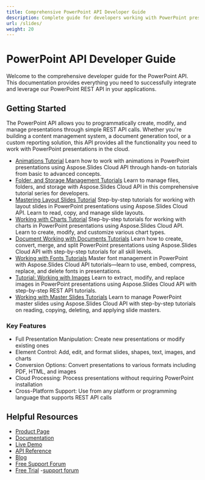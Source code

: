 ```yaml
---
title: Comprehensive PowerPoint API Developer Guide
description: Complete guide for developers working with PowerPoint presentation REST API - implementation tutorials, code examples, best practices, and troubleshooting
url: /slides/
weight: 20
---
```


# PowerPoint API Developer Guide

Welcome to the comprehensive developer guide for the PowerPoint API. This documentation provides everything you need to successfully integrate and leverage our PowerPoint REST API in your applications.

## Getting Started

The PowerPoint API allows you to programmatically create, modify, and manage presentations through simple REST API calls. Whether you're building a content management system, a document generation tool, or a custom reporting solution, this API provides all the functionality you need to work with PowerPoint presentations in the cloud.

- [Animations Tutorial](/slides/animations/)
Learn how to work with animations in PowerPoint presentations using Aspose.Slides Cloud API through hands-on tutorials from basic to advanced concepts.
- [Folder, and Storage Management Tutorials](/slides/files-folders-storage/)
Learn to manage files, folders, and storage with Aspose.Slides Cloud API in this comprehensive tutorial series for developers.
- [Mastering Layout Slides Tutorial](/slides/layout-slides/)
Step-by-step tutorials for working with layout slides in PowerPoint presentations using Aspose.Slides Cloud API. Learn to read, copy, and manage slide layouts.
- [Working with Charts Tutorial](/slides/working-with-charts/)
Step-by-step tutorials for working with charts in PowerPoint presentations using Aspose.Slides Cloud API. Learn to create, modify, and customize various chart types.
- [Document Working with Documents Tutorials](/slides/working-with-documents/)
Learn how to create, convert, merge, and split PowerPoint presentations using Aspose.Slides Cloud API with step-by-step tutorials for all skill levels.
- [Working with Fonts Tutorials](/slides/working-with-fonts/)
Master font management in PowerPoint with Aspose.Slides Cloud API tutorials—learn to use, embed, compress, replace, and delete fonts in presentations.
- [Tutorial: Working with Images](/slides/working-with-images/)
Learn to extract, modify, and replace images in PowerPoint presentations using Aspose.Slides Cloud API with step-by-step REST API tutorials.
- [Working with Master Slides Tutorials](/slides/working-with-master-slides/)
Learn to manage PowerPoint master slides using Aspose.Slides Cloud API with step-by-step tutorials on reading, copying, deleting, and applying slide masters.

### Key Features

- Full Presentation Manipulation: Create new presentations or modify existing ones
- Element Control: Add, edit, and format slides, shapes, text, images, and charts
- Conversion Options: Convert presentations to various formats including PDF, HTML, and images
- Cloud Processing: Process presentations without requiring PowerPoint installation
- Cross-Platform Support: Use from any platform or programming language that supports REST API calls

## Helpful Resources

- [Product Page](https://products.aspose.cloud/slides/)
- [Documentation](https://docs.aspose.cloud/slides/)
- [Live Demo](https://products.aspose.app/slides/family)
- [API Reference](https://reference.aspose.cloud/slides/)
- [Blog](https://blog.aspose.cloud/category/slides/)
- [Free Support Forum](https://forum.aspose.cloud/c/slides/15)
- [Free Trial](https://dashboard.aspose.cloud/#/apps)
-[support forum](https://forum.aspose.cloud/c/slides/15)
